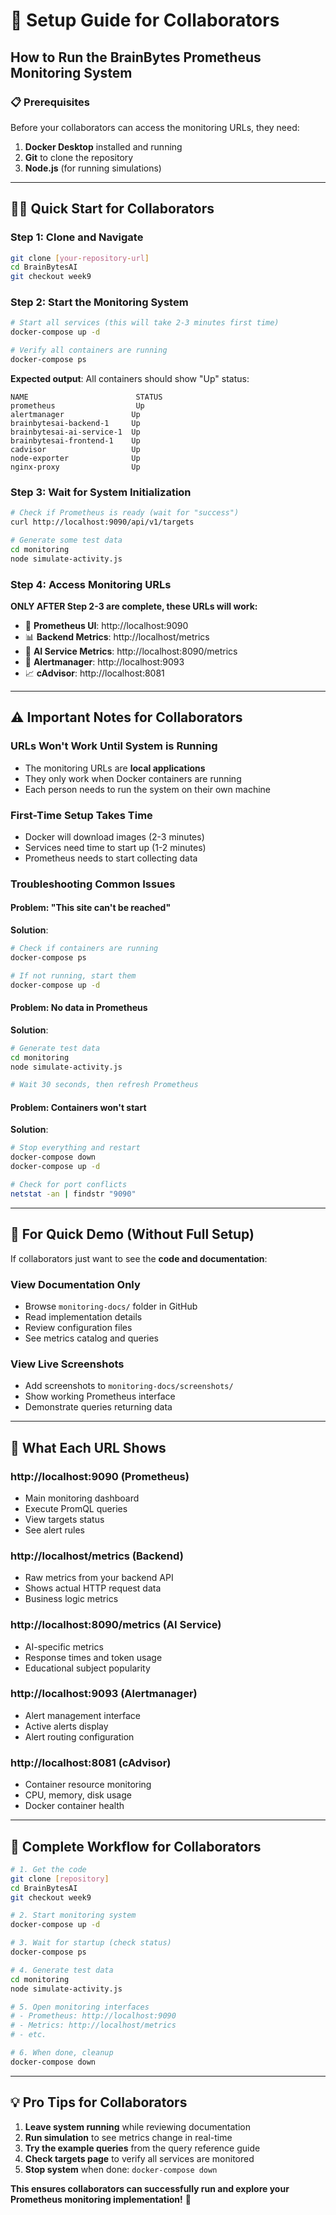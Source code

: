 # 🚀 Setup Guide for Collaborators
## How to Run the BrainBytes Prometheus Monitoring System

### 📋 **Prerequisites**

Before your collaborators can access the monitoring URLs, they need:

1. **Docker Desktop** installed and running
2. **Git** to clone the repository
3. **Node.js** (for running simulations)

---

## 🏃‍♂️ **Quick Start for Collaborators**

### **Step 1: Clone and Navigate**
```bash
git clone [your-repository-url]
cd BrainBytesAI
git checkout week9
```

### **Step 2: Start the Monitoring System**
```bash
# Start all services (this will take 2-3 minutes first time)
docker-compose up -d

# Verify all containers are running
docker-compose ps
```

**Expected output**: All containers should show "Up" status:
```
NAME                        STATUS
prometheus                  Up
alertmanager               Up  
brainbytesai-backend-1     Up
brainbytesai-ai-service-1  Up
brainbytesai-frontend-1    Up
cadvisor                   Up
node-exporter              Up
nginx-proxy                Up
```

### **Step 3: Wait for System Initialization**
```bash
# Check if Prometheus is ready (wait for "success")
curl http://localhost:9090/api/v1/targets

# Generate some test data
cd monitoring
node simulate-activity.js
```

### **Step 4: Access Monitoring URLs**

**ONLY AFTER Step 2-3 are complete, these URLs will work:**

- 🎯 **Prometheus UI**: http://localhost:9090
- 📊 **Backend Metrics**: http://localhost/metrics  
- 🤖 **AI Service Metrics**: http://localhost:8090/metrics
- 🚨 **Alertmanager**: http://localhost:9093
- 📈 **cAdvisor**: http://localhost:8081

---

## ⚠️ **Important Notes for Collaborators**

### **URLs Won't Work Until System is Running**
- The monitoring URLs are **local applications**
- They only work when Docker containers are running
- Each person needs to run the system on their own machine

### **First-Time Setup Takes Time**
- Docker will download images (2-3 minutes)
- Services need time to start up (1-2 minutes)
- Prometheus needs to start collecting data

### **Troubleshooting Common Issues**

#### **Problem: "This site can't be reached"**
**Solution**: 
```bash
# Check if containers are running
docker-compose ps

# If not running, start them
docker-compose up -d
```

#### **Problem: No data in Prometheus**
**Solution**:
```bash
# Generate test data
cd monitoring
node simulate-activity.js

# Wait 30 seconds, then refresh Prometheus
```

#### **Problem: Containers won't start**
**Solution**:
```bash
# Stop everything and restart
docker-compose down
docker-compose up -d

# Check for port conflicts
netstat -an | findstr "9090"
```

---

## 📱 **For Quick Demo (Without Full Setup)**

If collaborators just want to see the **code and documentation**:

### **View Documentation Only**
- Browse `monitoring-docs/` folder in GitHub
- Read implementation details
- Review configuration files
- See metrics catalog and queries

### **View Live Screenshots**
- Add screenshots to `monitoring-docs/screenshots/`
- Show working Prometheus interface
- Demonstrate queries returning data

---

## 🎯 **What Each URL Shows**

### **http://localhost:9090 (Prometheus)**
- Main monitoring dashboard
- Execute PromQL queries
- View targets status
- See alert rules

### **http://localhost/metrics (Backend)**
- Raw metrics from your backend API
- Shows actual HTTP request data
- Business logic metrics

### **http://localhost:8090/metrics (AI Service)**
- AI-specific metrics
- Response times and token usage
- Educational subject popularity

### **http://localhost:9093 (Alertmanager)**
- Alert management interface
- Active alerts display
- Alert routing configuration

### **http://localhost:8081 (cAdvisor)**
- Container resource monitoring
- CPU, memory, disk usage
- Docker container health

---

## 🚀 **Complete Workflow for Collaborators**

```bash
# 1. Get the code
git clone [repository]
cd BrainBytesAI
git checkout week9

# 2. Start monitoring system
docker-compose up -d

# 3. Wait for startup (check status)
docker-compose ps

# 4. Generate test data
cd monitoring
node simulate-activity.js

# 5. Open monitoring interfaces
# - Prometheus: http://localhost:9090
# - Metrics: http://localhost/metrics
# - etc.

# 6. When done, cleanup
docker-compose down
```

---

## 💡 **Pro Tips for Collaborators**

1. **Leave system running** while reviewing documentation
2. **Run simulation** to see metrics change in real-time
3. **Try the example queries** from the query reference guide
4. **Check targets page** to verify all services are monitored
5. **Stop system** when done: `docker-compose down`

**This ensures collaborators can successfully run and explore your Prometheus monitoring implementation!** 🎉